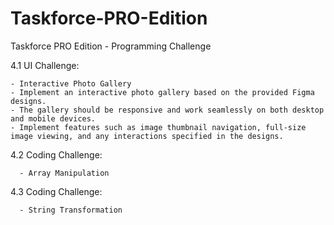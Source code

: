 # Taskforce-PRO-Edition

Taskforce PRO Edition - Programming Challenge

4.1 UI Challenge:

    - Interactive Photo Gallery
    - Implement an interactive photo gallery based on the provided Figma
    designs.
    - The gallery should be responsive and work seamlessly on both desktop and mobile devices.
    - Implement features such as image thumbnail navigation, full-size image viewing, and any interactions specified in the designs.

4.2 Coding Challenge:

      - Array Manipulation

4.3 Coding Challenge:

      - String Transformation
